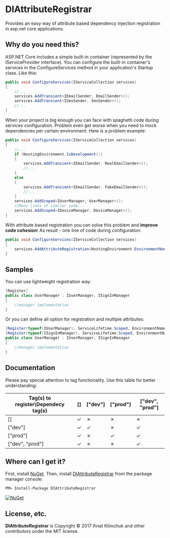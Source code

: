 # DIAttributeRegistrar

Provides an easy way of attribute based dependency injection registration in asp.net core applications.

## Why do you need this?

ASP.NET Core includes a simple built-in container (represented by the IServiceProvider interface). You can configure the built-in container's services in the ConfigureServices method in your application's Startup class. Like this:

```cs
public void ConfigureServices(IServiceCollection services)
{
    //...
    services.AddTransient<IEmailSender, EmailSender>();
    services.AddTransient<ISmsSender, SmsSender>();
    //...
}
```

When your project is big enough you can face with spaghetti code during services configuration. Problem even get worse when you need to mock dependencies per certain environment. Here is a problem example:

```cs
public void ConfigureServices(IServiceCollection services)
{
    //...
    if (HostingEnvironment.IsDevelopment())
    {
        services.AddTransient<IEmailSender, RealEmailSender>();
        //...
    }
    else
    {
        services.AddTransient<IEmailSender, FakeEmailSender>();
        //...
    }
    services.AddScoped<IUserManager, UserManager>();
    //Many lines of similar code...
    services.AddScoped<IDeviceManager, DeviceManager>();
}
```

With attribute based registration you can solve this problem and **improve code cohesion**! As result - one line of code during configuration:

```cs
public void ConfigureServices(IServiceCollection services)
{
    services.AddAttributeRegistration(HostingEnvironment.EnvironmentName);
}
```

## Samples

You can use lightweight registration way:

```cs
[Register]
public class UserManager : IUserManager, ISignInManager
{
    //manager implementation
}
```
Or you can define all option for registration and multiple attributes: 

```cs
[Register(typeof(IUserManager), ServiceLifetime.Scoped, EnvironmentNames.Production, EnvironmentNames.Staging)]
[Register(typeof(ISignInManager), ServiceLifetime.Scoped, EnvironmentNames.Production)]
public class UserManager : IUserManager, ISignInManager
{
    //manager implementation
}
```
## Documentation

Please pay special attention to tag functionality. Use this table for better understanding:

Tag(s) to register\Dependecy tag(s)  | [] | ["dev"] | ["prod"] | ["dev", "prod"]
------------------------------------ | -- | ------- | -------- | ---------------
[]                                   | ✓ | ✗ | ✗ | ✗ |
["dev"]                              | ✓ | ✓ | ✗ | ✓ |
["prod"]                             | ✓ | ✗ | ✓ | ✓ |
["dev", "prod"]                      | ✓ | ✗ | ✗ | ✓ |

## Where can I get it?

First, install [NuGet](https://docs.nuget.org/docs/start-here/installing-nuget). Then, install [DIAttributeRegistrar](https://www.nuget.org/packages/DIAttributeRegistrar) from the package manager console:

`PM> Install-Package DIAttributeRegistrar`

[![NuGet](https://img.shields.io/nuget/v/DIAttributeRegistrar.svg?style=flat-square)]()

## License, etc.

**DIAttributeRegistrar** is Copyright © 2017 Ihnat Klimchuk and other contributors under the MIT license.
